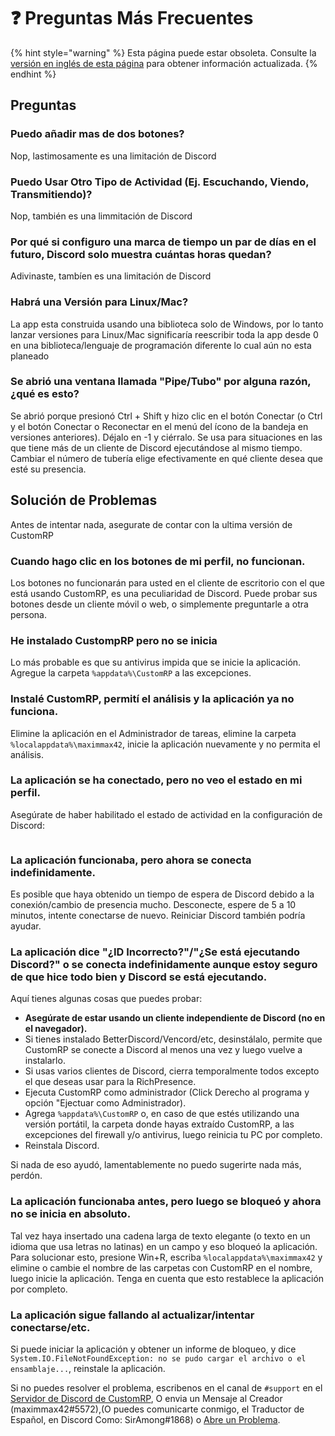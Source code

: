 # ❓ Preguntas Más Frecuentes

{% hint style="warning" %}
Esta página puede estar obsoleta. Consulte la [versión en inglés de esta página](https://app.gitbook.com/s/5gJfBQC2iWNK0J953fo2/faq) para obtener información actualizada.
{% endhint %}

## Preguntas

### Puedo añadir mas de dos botones?

Nop, lastimosamente es una limitación de Discord

### Puedo Usar Otro Tipo de Actividad (Ej. Escuchando, Viendo, Transmitiendo)?

Nop, también es una limmitación de Discord

### Por qué si configuro una marca de tiempo un par de días en el futuro, Discord solo muestra cuántas horas quedan?

Adivinaste, tambíen es una limitación de Discord

### Habrá una Versión para Linux/Mac?

La app esta construida usando una biblioteca solo de Windows, por lo tanto lanzar versiones para Linux/Mac significaría reescribir toda la app desde 0 en una biblioteca/lenguaje de programación diferente lo cual aún no esta planeado

### Se abrió una ventana llamada "Pipe/Tubo" por alguna razón, ¿qué es esto?

Se abrió porque presionó Ctrl + Shift y hizo clic en el botón Conectar (o Ctrl y el botón Conectar o Reconectar en el menú del ícono de la bandeja en versiones anteriores). Déjalo en -1 y ciérralo. Se usa para situaciones en las que tiene más de un cliente de Discord ejecutándose al mismo tiempo. Cambiar el número de tubería elige efectivamente en qué cliente desea que esté su presencia.

## Solución de Problemas

Antes de intentar nada, asegurate de contar con la ultima versión de CustomRP

### Cuando hago clic en los botones de mi perfil, no funcionan.

Los botones no funcionarán para usted en el cliente de escritorio con el que está usando CustomRP, es una peculiaridad de Discord. Puede probar sus botones desde un cliente móvil o web, o simplemente preguntarle a otra persona.

### He instalado CustompRP pero no se inicia

Lo más probable es que su antivirus impida que se inicie la aplicación. Agregue la carpeta `%appdata%\CustomRP` a las excepciones.

### Instalé CustomRP, permití el análisis y la aplicación ya no funciona.

Elimine la aplicación en el Administrador de tareas, elimine la carpeta `%localappdata%\maximmax42`, inicie la aplicación nuevamente y no permita el análisis.

### La aplicación se ha conectado, pero no veo el estado en mi perfil.

Asegúrate de haber habilitado el estado de actividad en la configuración de Discord:

<figure><img src="https://user-images.githubusercontent.com/2225711/188219661-49713f90-fa76-4645-b04a-fc1bc0f029bd.png" alt=""><figcaption></figcaption></figure>

### La aplicación funcionaba, pero ahora se conecta indefinidamente.

Es posible que haya obtenido un tiempo de espera de Discord debido a la conexión/cambio de presencia mucho. Desconecte, espere de 5 a 10 minutos, intente conectarse de nuevo. Reiniciar Discord también podría ayudar.

### La aplicación dice "¿ID Incorrecto?"/"¿Se está ejecutando Discord?" o se conecta indefinidamente aunque estoy seguro de que hice todo bien y Discord se está ejecutando.

Aquí tienes algunas cosas que puedes probar:

* **Asegúrate de estar usando un cliente independiente de Discord (no en el navegador).**
* Si tienes instalado BetterDiscord/Vencord/etc, desinstálalo, permite que CustomRP se conecte a Discord al menos una vez y luego vuelve a instalarlo.
* Si usas varios clientes de Discord, cierra temporalmente todos excepto el que deseas usar para la RichPresence.
* Ejecuta CustomRP como administrador (Click Derecho al programa y opción "Ejectuar como Administrador).
* Agrega `%appdata%\CustomRP` o, en caso de que estés utilizando una versión portátil, la carpeta donde hayas extraído CustomRP, a las excepciones del firewall y/o antivirus, luego reinicia tu PC por completo.
* Reinstala Discord.

Si nada de eso ayudó, lamentablemente no puedo sugerirte nada más, perdón.

### La aplicación funcionaba antes, pero luego se bloqueó y ahora no se inicia en absoluto.

Tal vez haya insertado una cadena larga de texto elegante (o texto en un idioma que usa letras no latinas) en un campo y eso bloqueó la aplicación. Para solucionar esto, presione Win+R, escriba `%localappdata%\maximmax42` y elimine o cambie el nombre de las carpetas con CustomRP en el nombre, luego inicie la aplicación. Tenga en cuenta que esto restablece la aplicación por completo.

### La aplicación sigue fallando al actualizar/intentar conectarse/etc.

Si puede iniciar la aplicación y obtener un informe de bloqueo, y dice `System.IO.FileNotFoundException: no se pudo cargar el archivo o el ensamblaje...`, reinstale la aplicación.

Si no puedes resolver el problema, escribenos en el canal de `#support` en el [Servidor de Discord de CustomRP](https://www.customrp.xyz/discordserver), O envia un Mensaje al Creador (maximmax42#5572),(O puedes comunicarte conmigo, el Traductor de Español, en Discord Como: SirAmong#1868) o [Abre un Problema](https://github.com/maximmax42/Discord-CustomRP/issues/new/choose).
